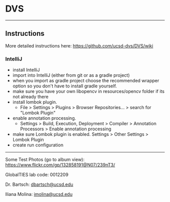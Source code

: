 # DVS

---

## Instructions

More detailed instructions here: https://github.com/ucsd-dvs/DVS/wiki

### IntelliJ

* install IntelliJ
* import into IntelliJ (either from git or as a gradle project)
* when you import as gradle project choose the recommended wrapper option so you don't have to install gradle yourself.
* make sure you have your own libopencv in resources/opencv folder if its not already there
* install lombok plugin. 
  * File > Settings > Plugins > Browser Repositories... > search for "Lombok Plugin"
* enable annotation processing. 
  * Settings > Build, Execution, Deployment > Compiler > Annotation Processors > Enable annotation processing
* make sure Lombok plugin is enabled. Settings > Other Settings > Lombok Plugin
* create run configuration

---

Some Test Photos (go to album view): https://www.flickr.com/gp/132858191@N07/239nT3/

GlobalTIES lab code: 0012209

Dr. Bartsch: dbartsch@ucsd.edu

Iliana Molina: imolina@ucsd.edu

